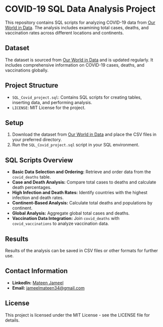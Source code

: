 # COVID-19 SQL Data Analysis Project

This repository contains SQL scripts for analyzing COVID-19 data from [Our World in Data](https://ourworldindata.org/covid-deaths). The analysis includes examining total cases, deaths, and vaccination rates across different locations and continents.

## Dataset

The dataset is sourced from [Our World in Data](https://ourworldindata.org/covid-deaths) and is updated regularly. It includes comprehensive information on COVID-19 cases, deaths, and vaccinations globally.

## Project Structure

- `SQL_Covid_project.sql`: Contains SQL scripts for creating tables, inserting data, and performing analysis.
- `LICENSE`: MIT License for the project.

## Setup

1. Download the dataset from [Our World in Data](https://ourworldindata.org/covid-deaths) and place the CSV files in your preferred directory.
2. Run the `SQL_Covid_project.sql` script in your SQL environment.

## SQL Scripts Overview

- **Basic Data Selection and Ordering:** Retrieve and order data from the `covid_deaths` table.
- **Case and Death Analysis:** Compare total cases to deaths and calculate death percentages.
- **High Infection and Death Rates:** Identify countries with the highest infection and death rates.
- **Continent-Based Analysis:** Calculate total deaths and populations by continent.
- **Global Analysis:** Aggregate global total cases and deaths.
- **Vaccination Data Integration:** Join `covid_deaths` with `covid_vaccinations` to analyze vaccination data.

## Results

Results of the analysis can be saved in CSV files or other formats for further use.

## Contact Information

- **LinkedIn:** [Mateen Jameel](https://www.linkedin.com/in/mateen-jameel)
- **Email:** [jameelmateen34@gmail.com](mailto:jameelmateen34@gmail.com)

## License

This project is licensed under the MIT License - see the LICENSE file for details.
